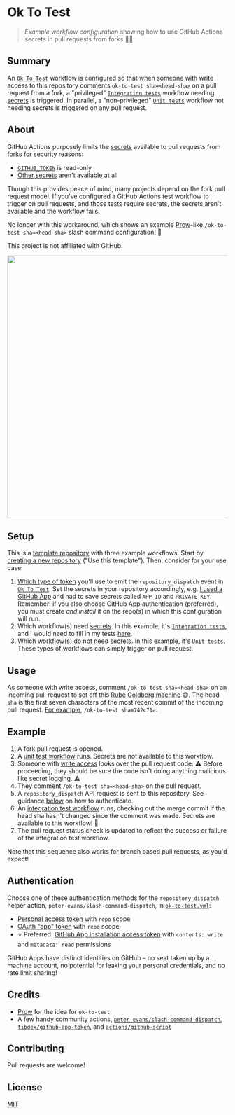 # Ok To Test
> _Example workflow configuration_ showing how to use GitHub Actions secrets in pull requests from forks 🍴🔑


## Summary
An [`Ok To Test`](https://github.com/imjohnbo/ok-to-test/blob/master/.github/workflows/ok-to-test.yml) workflow is configured so that when someone with write access to this repository comments `ok-to-test sha=<head-sha>` on a pull request from a fork, a "privileged" [`Integration tests`](https://github.com/imjohnbo/ok-to-test/blob/master/.github/workflows/integration.yml) workflow needing [secrets](https://docs.github.com/en/free-pro-team@latest/actions/reference/encrypted-secrets#about-encrypted-secrets) is triggered. In parallel, a "non-privileged" [`Unit tests`](https://github.com/imjohnbo/ok-to-test/blob/master/.github/workflows/unit.yml) workflow not needing secrets is triggered on any pull request.

## About

GitHub Actions purposely limits the [secrets](https://help.github.com/en/actions/configuring-and-managing-workflows/creating-and-storing-encrypted-secrets) available to pull requests from forks for security reasons:
- [`GITHUB_TOKEN`](https://help.github.com/en/actions/configuring-and-managing-workflows/authenticating-with-the-github_token#permissions-for-the-github_token) is read-only
- [Other secrets](https://help.github.com/en/actions/configuring-and-managing-workflows/creating-and-storing-encrypted-secrets#using-encrypted-secrets-in-a-workflow) aren't available at all

Though this provides peace of mind, many projects depend on the fork pull request model. If you've configured a GitHub Actions test workflow to trigger on pull requests, and those tests require secrets, the secrets aren't available and the workflow fails.

No longer with this workaround, which shows an example [Prow](https://prow.k8s.io/command-help)-like `/ok-to-test sha=<head-sha>` slash command configuration! 🥳 

This project is not affiliated with GitHub.

<p align="center">
    <img src="https://user-images.githubusercontent.com/2993937/101568108-0b2d4980-39a0-11eb-9e87-d838ae934097.png" width="600" />
</p>

## Setup

This is a [template repository](https://docs.github.com/en/free-pro-team@latest/github/creating-cloning-and-archiving-repositories/creating-a-repository-from-a-template#about-repository-templates) with three example workflows. Start by [creating a new repository](https://docs.github.com/en/free-pro-team@latest/github/creating-cloning-and-archiving-repositories/creating-a-repository-from-a-template#creating-a-repository-from-a-template) ("Use this template"). Then, consider for your use case:
1. [Which type of token](#Authentication) you'll use to emit the `repository_dispatch` event in [`Ok To Test`](https://github.com/imjohnbo/ok-to-test/blob/master/.github/workflows/ok-to-test.yml). Set the secrets in your repository accordingly, e.g. [I used a GitHub App](https://github.com/imjohnbo/ok-to-test/blob/master/.github/workflows/ok-to-test.yml#L20-L21) and had to save secrets called `APP_ID` and `PRIVATE_KEY`. Remember: if you also choose GitHub App authentication (preferred), you must create _and install_ it on the repo(s) in which this configuration will run.
2. Which workflow(s) need [secrets](https://docs.github.com/en/free-pro-team@latest/actions/reference/encrypted-secrets#about-encrypted-secrets). In this example, it's [`Integration tests`](https://github.com/imjohnbo/ok-to-test/blob/master/.github/workflows/integration.yml), and I would need to fill in my tests [here](https://github.com/imjohnbo/ok-to-test/blob/master/.github/workflows/integration.yml#L36).
3. Which workflow(s) do not need [secrets](https://docs.github.com/en/free-pro-team@latest/actions/reference/encrypted-secrets#about-encrypted-secrets). In this example, it's [`Unit tests`](https://github.com/imjohnbo/ok-to-test/blob/master/.github/workflows/unit.yml). These types of workflows can simply trigger on pull request.

## Usage

As someone with write access, comment `/ok-to-test sha=<head-sha>` on an incoming pull request to set off this [Rube Goldberg machine](https://en.wikipedia.org/wiki/Rube_Goldberg_machine) 😄. The head `sha` is the first seven characters of the most recent commit of the incoming pull request. [For example](https://github.com/imjohnbo/ok-to-test/pull/5#issuecomment-635368312), `/ok-to-test sha=742c71a`.

## Example

1. A fork pull request is opened.
2. A [unit test workflow](.github/workflows/unit.yml) runs. Secrets are not available to this workflow.
3. Someone with [write access](https://help.github.com/en/github/getting-started-with-github/access-permissions-on-github) looks over the pull request code. ⚠️ Before proceeding, they should be sure the code isn't doing anything malicious like secret logging. ⚠️
4. They comment `/ok-to-test sha=<head-sha>` on the pull request.
5. A `repository_dispatch` API request is sent to this repository. See guidance [below](#Authentication) on how to authenticate.
6. An [integration test workflow](.github/workflows/integration.yml) runs, checking out the merge commit if the head sha hasn't changed since the comment was made. Secrets are available to this workflow! 💫
7. The pull request status check is updated to reflect the success or failure of the integration test workflow.

Note that this sequence also works for branch based pull requests, as you'd expect!

## Authentication

Choose one of these authentication methods for the `repository_dispatch` helper action, `peter-evans/slash-command-dispatch`, in [`ok-to-test.yml`](.github/workflows/ok-to-test.yml):
- [Personal access token](https://help.github.com/en/github/authenticating-to-github/creating-a-personal-access-token-for-the-command-line) with `repo` scope
- [OAuth "app" token](https://developer.github.com/v3/#oauth2-token-sent-in-a-header) with `repo` scope
- ⭐️ Preferred: [GitHub App installation access token](https://developer.github.com/apps/building-github-apps/authenticating-with-github-apps/#authenticating-as-an-installation) with `contents: write` and `metadata: read` permissions

GitHub Apps have distinct identities on GitHub – no seat taken up by a machine account, no potential for leaking your personal credentials, and no rate limit sharing!

## Credits

- [Prow](https://prow.k8s.io/command-help) for the idea for `ok-to-test`
- A few handy community actions, [`peter-evans/slash-command-dispatch`](https://github.com/peter-evans/slash-command-dispatch), [`tibdex/github-app-token`](https://github.com/tibdex/github-app-token), and [`actions/github-script`](https://github.com/actions/github-script)

## Contributing

Pull requests are welcome!

## License

[MIT](LICENSE)
